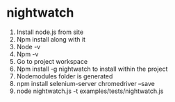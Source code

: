 # nightwatch

1.	Install node.js from site 
2.	Npm install along with it 
3.	Node -v
4.	Npm -v
5.	Go to project workspace 
6.	Npm install -g nightwatch to install within the project 
7.	Nodemodules folder is generated 
8.	npm install selenium-server chromedriver –save
9.	node nightwatch.js -t examples/tests/nightwatch.js



